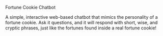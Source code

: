 Fortune Cookie Chatbot

A simple, interactive web-based chatbot that mimics the personality of a fortune cookie. Ask it questions, and it will respond with short, wise, and cryptic phrases, just like the fortunes found inside a real fortune cookie!
